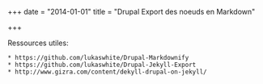 +++
date = "2014-01-01"
title = "Drupal Export des noeuds en Markdown"

+++

Ressources utiles:

    * https://github.com/lukaswhite/Drupal-Markdownify
    * https://github.com/lukaswhite/Drupal-Jekyll-Export
    * http://www.gizra.com/content/dekyll-drupal-on-jekyll/
